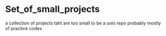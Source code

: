 # Set_of_small_projects
 a collection of projects taht are too small to be a solo repo probably mostly of practice codes
